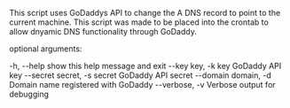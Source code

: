 

This script uses GoDaddys API to change the A DNS record to point to the current machine.
This script was made to be placed into the crontab to allow dnyamic DNS functionality through GoDaddy.

optional arguments:

-h, --help                      show this help message and exit
--key key, -k key               GoDaddy API key
--secret secret, -s secret      GoDaddy API secret
--domain domain, -d             Domain name registered with GoDaddy
--verbose, -v                   Verbose output for debugging   
